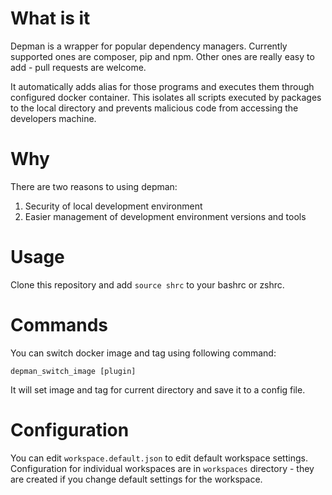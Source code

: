 # What is it
Depman is a wrapper for popular dependency managers. Currently supported ones are composer, pip and npm. Other ones are really easy to add - pull requests are welcome.

It automatically adds alias for those programs and executes them through configured docker container.
This isolates all scripts executed by packages to the local directory and prevents malicious code from accessing the developers machine.

# Why
There are two reasons to using depman:
 1. Security of local development environment
 2. Easier management of development environment versions and tools   

# Usage
Clone this repository and add `source shrc` to your bashrc or zshrc.

# Commands
You can switch docker image and tag using following command:

`depman_switch_image [plugin]`

It will set image and tag for current directory and save it to a config file.

# Configuration
You can edit `workspace.default.json` to edit default workspace settings. 
Configuration for individual workspaces are in `workspaces` directory - they are created if you change default settings for the workspace.
